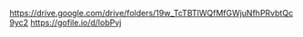 https://drive.google.com/drive/folders/19w_TcTBTlWQfMfGWjuNfhPRvbtQc9yc2
https://gofile.io/d/lobPvj
